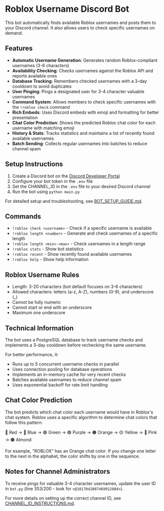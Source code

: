 # Roblox Username Discord Bot

This bot automatically finds available Roblox usernames and posts them to your Discord channel. It also allows users to check specific usernames on demand.

## Features

- **Automatic Username Generation**: Generates random Roblox-compliant usernames (3-6 characters)
- **Availability Checking**: Checks usernames against the Roblox API and reports available ones
- **Database Tracking**: Remembers checked usernames with a 3-day cooldown to avoid duplicates
- **User Pinging**: Pings a designated user for 3-4 character valuable usernames
- **Command System**: Allows members to check specific usernames with the `!roblox check` command
- **Rich Embeds**: Uses Discord embeds with emoji and formatting for better presentation
- **Chat Color Prediction**: Shows the predicted Roblox chat color for each username with matching emoji
- **History & Stats**: Tracks statistics and maintains a list of recently found available usernames
- **Batch Sending**: Collects regular usernames into batches to reduce channel spam

## Setup Instructions

1. Create a Discord bot on the [Discord Developer Portal](https://discord.com/developers/applications)
2. Configure your bot token in the `.env` file
3. Set the CHANNEL_ID in the `.env` file to your desired Discord channel
4. Run the bot using `python main.py`

For detailed setup and troubleshooting, see [BOT_SETUP_GUIDE.md](BOT_SETUP_GUIDE.md).

## Commands

- `!roblox check <username>` - Check if a specific username is available
- `!roblox length <number>` - Generate and check usernames of a specific length
- `!roblox length <min>-<max>` - Check usernames in a length range
- `!roblox stats` - Show bot statistics
- `!roblox recent` - Show recently found available usernames
- `!roblox help` - Show help information

## Roblox Username Rules

- Length: 3-20 characters (bot default focuses on 3-6 characters)
- Allowed characters: letters (a-z, A-Z), numbers (0-9), and underscore (_)
- Cannot be fully numeric
- Cannot start or end with an underscore
- Maximum one underscore

## Technical Information

The bot uses a PostgreSQL database to track username checks and implements a 3-day cooldown before rechecking the same username.

For better performance, it:
- Runs up to 5 concurrent username checks in parallel
- Uses connection pooling for database operations
- Implements an in-memory cache for very recent checks
- Batches available usernames to reduce channel spam
- Uses exponential backoff for rate limit handling

## Chat Color Prediction

The bot predicts which chat color each username would have in Roblox's chat system. Roblox uses a specific algorithm to determine chat colors that follow this pattern:

🔴 Red → 🔵 Blue → 🟢 Green → 🟣 Purple → 🟠 Orange → 🟡 Yellow → 🌸 Pink → 🟤 Almond

For example, "ROBLOX" has an Orange chat color. If you change one letter to the next in the alphabet, the color shifts by one in the sequence.

## Notes for Channel Administrators

To receive pings for valuable 3-4 character usernames, update the user ID in `bot.py` (line 353/200 - look for `<@1017042087469912084>`).

For more details on setting up the correct channel ID, see [CHANNEL_ID_INSTRUCTIONS.md](CHANNEL_ID_INSTRUCTIONS.md).